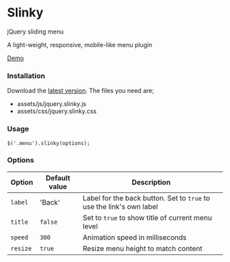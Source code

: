 # Slinky

jQuery sliding menu

A light-weight, responsive, mobile-like menu plugin

[Demo](http://alizahid.github.io/slinky)

### Installation

Download the [latest version](https://github.com/alizahid/slinky/archive/master.zip). The files you need are;

- assets/js/jquery.slinky.js
- assets/css/jquery.slinky.css

### Usage

    $('.menu').slinky(options);

### Options

Option | Default value | Description
------ | ------------- | -----------
`label` | 'Back' | Label for the back button. Set to `true` to use the link's own label
`title` | `false` | Set to `true` to show title of current menu level
`speed` | `300` | Animation speed in milliseconds
`resize` | `true` | Resize menu height to match content
